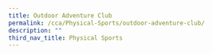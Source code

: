 ```yaml
---
title: Outdoor Adventure Club
permalink: /cca/Physical-Sports/outdoor-adventure-club/
description: ""
third_nav_title: Physical Sports
---
```

